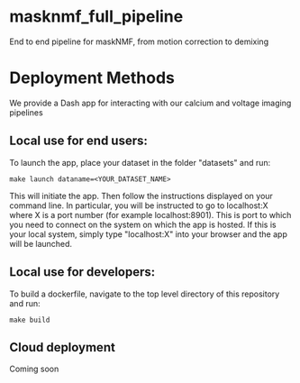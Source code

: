 # masknmf_full_pipeline
End to end pipeline for maskNMF, from motion correction to demixing

# Deployment Methods
We provide a Dash app for interacting with our calcium and voltage imaging pipelines


## Local use for end users:
To launch the app, place your dataset in the folder "datasets" and run:

```
make launch dataname=<YOUR_DATASET_NAME>
```

This will initiate the app. Then follow the instructions displayed on your command line. In particular, you will be instructed to go to localhost:X where X is a port number (for example localhost:8901). This is port to which you need to connect on the system on which the app is hosted. If this is your local system, simply type "localhost:X" into your browser and the app will be launched.

## Local use for developers:
To build a dockerfile, navigate to the top level directory of this repository and run:

```
make build
```


## Cloud deployment
Coming soon
